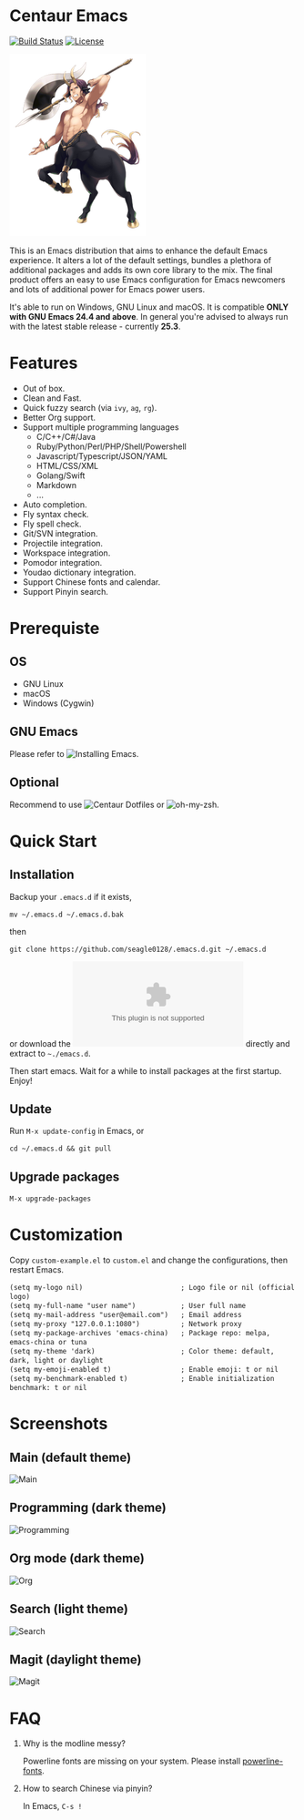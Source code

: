 Centaur Emacs
============================

[![Build
Status](https://travis-ci.org/seagle0128/.emacs.d.svg?branch=master)](https://travis-ci.org/seagle0128/.emacs.d)
[![License](http://img.shields.io/:license-gpl3-blue.svg)](http://www.gnu.org/licenses/gpl-3.0.html)

![Centaur Emacs](logo.png)

This is an Emacs distribution that aims to enhance the default
Emacs experience. It alters a lot of the default settings,
bundles a plethora of additional packages and adds its own core
library to the mix. The final product offers an easy to use Emacs
configuration for Emacs newcomers and lots of additional power for
Emacs power users.

It's able to run on Windows, GNU Linux and macOS. It is compatible **ONLY with
GNU Emacs 24.4 and above**. In general you're advised to always run with the
latest stable release - currently **25.3**.

# Features

- Out of box.
- Clean and Fast.
- Quick fuzzy search (via `ivy`, `ag`, `rg`).
- Better Org support.
- Support multiple programming languages
  - C/C++/C#/Java
  - Ruby/Python/Perl/PHP/Shell/Powershell
  - Javascript/Typescript/JSON/YAML
  - HTML/CSS/XML
  - Golang/Swift
  - Markdown
  - ...
- Auto completion.
- Fly syntax check.
- Fly spell check.
- Git/SVN integration.
- Projectile integration.
- Workspace integration.
- Pomodor integration.
- Youdao dictionary integration.
- Support Chinese fonts and calendar.
- Support Pinyin search.

# Prerequiste

## OS

- GNU Linux
- macOS
- Windows (Cygwin)

## GNU Emacs

Please refer to ![Installing Emacs](http://wikemacs.org/index.php/Installing_Emacs).

## Optional

Recommend to use ![Centaur Dotfiles](https://github.com/seagle0128/dotfiles) or
![oh-my-zsh](https://github.com/robbyrussell/oh-my-zsh).

# Quick Start

## Installation

Backup your `.emacs.d` if it exists, 

``` shell
mv ~/.emacs.d ~/.emacs.d.bak
```

then

``` shell
git clone https://github.com/seagle0128/.emacs.d.git ~/.emacs.d
```

or download the ![zip
package](https://github.com/seagle0128/.emacs.d/archive/master.zip) directly and
extract to `~./emacs.d`.

Then start emacs. Wait for a while to install packages at the first startup.
Enjoy!

## Update

Run `M-x update-config` in Emacs, or

``` shell
cd ~/.emacs.d && git pull
```

## Upgrade packages

``` emacs-lisp
M-x upgrade-packages
```

# Customization

Copy `custom-example.el` to `custom.el` and change the configurations, then
restart Emacs.

``` emacs-lisp
(setq my-logo nil)                        ; Logo file or nil (official logo)
(setq my-full-name "user name")           ; User full name
(setq my-mail-address "user@email.com")   ; Email address
(setq my-proxy "127.0.0.1:1080")          ; Network proxy
(setq my-package-archives 'emacs-china)   ; Package repo: melpa, emacs-china or tuna
(setq my-theme 'dark)                     ; Color theme: default, dark, light or daylight
(setq my-emoji-enabled t)                 ; Enable emoji: t or nil
(setq my-benchmark-enabled t)             ; Enable initialization benchmark: t or nil
```

# Screenshots

## Main (default theme)
![Main](https://user-images.githubusercontent.com/140797/30391180-20bd0ba8-987e-11e7-9cb4-2aa66a6fd69d.png)

## Programming (dark theme)
![Programming](https://user-images.githubusercontent.com/140797/31727834-433c1164-b3f0-11e7-9f73-0977d9f600f1.png)

## Org mode (dark theme)
![Org](https://user-images.githubusercontent.com/140797/30391183-20c37e8e-987e-11e7-9579-c4df71549a76.png)

## Search (light theme)
![Search](https://user-images.githubusercontent.com/140797/30391184-20f47fac-987e-11e7-8be4-9f4e409d65cc.png)

## Magit (daylight theme)
![Magit](https://user-images.githubusercontent.com/140797/30391181-20bd848e-987e-11e7-9cda-3dac2865922e.png)

# FAQ

1. Why is the modline messy?

   Powerline fonts are missing on your system. Please install [powerline-fonts](https://github.com/powerline/fonts).

1. How to search Chinese via pinyin?
   
   In Emacs, `C-s !`
